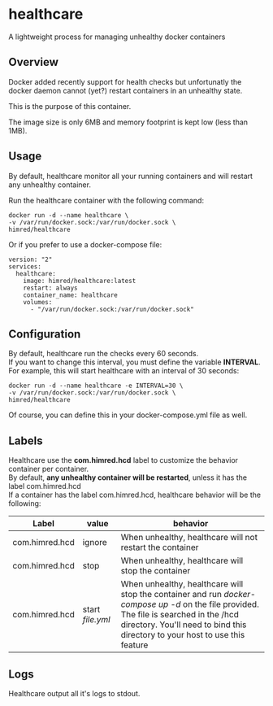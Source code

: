 # healthcare
A lightweight process for managing unhealthy docker containers  

## Overview
Docker added recently support for health checks but unfortunatly the docker daemon cannot (yet?) restart containers in an unhealthy state.  
  
This is the purpose of this container.  
  
The image size is only 6MB and memory footprint is kept low (less than 1MB).

## Usage
By default, healthcare monitor all your running containers and will restart any unhealthy container.  
  
Run the healthcare container with the following command:
```
docker run -d --name healthcare \
-v /var/run/docker.sock:/var/run/docker.sock \
himred/healthcare
```
Or if you prefer to use a docker-compose file:
```
version: "2"
services:
  healthcare:
    image: himred/healthcare:latest
    restart: always
    container_name: healthcare
    volumes:
      - "/var/run/docker.sock:/var/run/docker.sock"
```
## Configuration
By default, healthcare run the checks every 60 seconds.  
If you want to change this interval, you must define the variable **INTERVAL**.  
For example, this will start healthcare with an interval of 30 seconds:
```
docker run -d --name healthcare -e INTERVAL=30 \
-v /var/run/docker.sock:/var/run/docker.sock \
himred/healthcare
```
Of course, you can define this in your docker-compose.yml file as well.

## Labels
Healthcare use the **com.himred.hcd** label to customize the behavior container per container.  
By default, **any unhealthy container will be restarted**, unless it has the label com.himred.hcd  
If a container has the label com.himred.hcd, healthcare behavior will be the following:  

|Label   |      value      |  behavior |
|----------|-------------|------|
| com.himred.hcd | ignore | When unhealthy, healthcare will not restart the container |
| com.himred.hcd | stop   | When unhealthy, healthcare will stop the container  |
| com.himred.hcd | start *file.yml* | When unhealthy, healthcare will stop the container and run *docker-compose up -d* on the file provided. The file is searched in the /hcd directory. You'll need to bind this directory to your host to use this feature |

## Logs
Healthcare output all it's logs to stdout.
